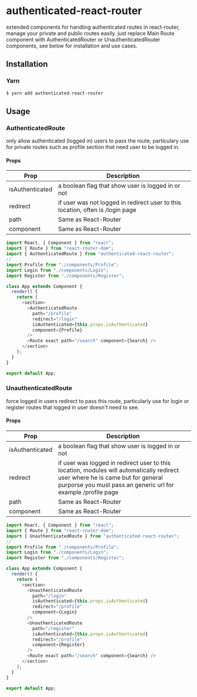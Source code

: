# authenticated-react-router

extended components for handling authenticated routes in react-router, manage your private and public routes easily.
just replace Main Route component with AuthenticatedRouter or UnauthenticatedRouter components, see below for installation and use cases.

## Installation

### Yarn

```sh
$ yarn add authenticated-react-router
```

## Usage

### AuthenticatedRoute

only allow authenticated (logged in) users to pass the route, particulary use for private routes such as profile section that need user to be logged in.

#### Props

| Prop            | Description                                                                    |
| --------------- | ------------------------------------------------------------------------------ |
| isAuthenticated | a boolean flag that show user is logged in or not                              |
| redirect        | if user was not logged in redirect user to this location, often is /login page |
| path            | Same as React-Router                                                           |
| component       | Same as React-Router                                                           |

```javascript
import React, { Component } from "react";
import { Route } from "react-router-dom";
import { AuthenticatedRoute } from "authenticated-react-router";
//
import Profile from "./components/Profile";
import Login from "./components/Login";
import Register from "./components/Register";

class App extends Component {
  render() {
    return (
      <section>
        <AuthenticatedRoute
          path="/profile"
          redirect="/login"
          isAuthenticated={this.props.isAuthenticated}
          component={Profile}
        />
        <Route exact path="/search" component={Search} />
      </section>
    );
  }
}

export default App;
```

### UnauthenticatedRoute

force logged in users redirect to pass this route, particularly use for login or register routes that logged in user doesn't need to see.

#### Props

| Prop            | Description                                                                                                                                                                                     |
| --------------- | ----------------------------------------------------------------------------------------------------------------------------------------------------------------------------------------------- |
| isAuthenticated | a boolean flag that show user is logged in or not                                                                                                                                               |
| redirect        | if user was logged in redirect user to this location, modules will automatically redirect user where he is came but for general purporse you must pass an generic url for example /profile page |
| path            | Same as React-Router                                                                                                                                                                            |
| component       | Same as React-Router                                                                                                                                                                            |

```javascript
import React, { Component } from "react";
import { Route } from "react-router-dom";
import { UnauthenticatedRoute } from "authenticated-react-router";
//
import Profile from "./components/Profile";
import Login from "./components/Login";
import Register from "./components/Register";

class App extends Component {
  render() {
    return (
      <section>
        <UnauthenticatedRoute
          path="/login"
          isAuthenticated={this.props.isAuthenticated}
          redirect="/profile"
          component={Login}
        />
        <UnauthenticatedRoute
          path="/register"
          isAuthenticated={this.props.isAuthenticated}
          redirect="/profile"
          component={Register}
        />
        <Route exact path="/search" component={Search} />
      </section>
    );
  }
}

export default App;
```
